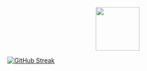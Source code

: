 <div id="header" align="center">
  <img src="https://media.giphy.com/media/ZVik7pBtu9dNS/giphy.gif" width="100"/>
</div>



[![GitHub Streak](http://github-readme-streak-stats.herokuapp.com?user=Amur312&theme=dark&hide_border=true&border_radius=4.6&locale=ru)](https://git.io/streak-stats)
